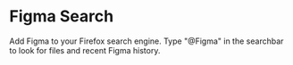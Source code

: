 # Figma Search

Add Figma to your Firefox search engine. Type "@Figma" in the searchbar to look for files and recent Figma history.
